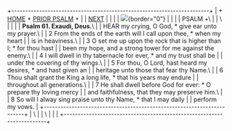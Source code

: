 +-----------------------------------------------------------------------+
| \+ [HOME](../index.html) + [PRIOR PSALM](Ps60.html) +                 |
| [NEXT](Ps62.html)                                                     |
|                                                                       |
| ![](http://stats.superstats.com/b/ss/DAVIDMCMANNES/1){border="0"}     |
|                                                                       |
| PSALM +\                                                              |
| \                                                                     |
|                                                                       |
| **Psalm 61. Exaudi, Deus.**\                                          |
| HEAR my crying, O God, \* give ear unto my prayer.\                   |
| 2 From the ends of the earth will I call upon thee, \* when my heart  |
| is in heaviness.\                                                     |
| 3 O set me up upon the rock that is higher than I; \* for thou hast   |
| been my hope, and a strong tower for me against the enemy.\           |
| 4 I will dwell in thy tabernacle for ever, \* and my trust shall be   |
| under the covering of thy wings.\                                     |
| 5 For thou, O Lord, hast heard my desires, \* and hast given an       |
| heritage unto those that fear thy Name.\                              |
| 6 Thou shalt grant the King a long life, \* that his years may endure |
| throughout all generations.\                                          |
| 7 He shall dwell before God for ever: \* O prepare thy loving mercy   |
| and faithfulness, that they may preserve him.\                        |
| 8 So will I alway sing praise unto thy Name, \* that I may daily      |
| perform my vows.                                                      |
+-----------------------------------------------------------------------+
| \                                                                     |
| \                                                                     |
| [](http://www.episcopalnet.org/DBS/DOR.html)                          |
+-----------------------------------------------------------------------+
